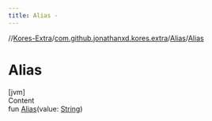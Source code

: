 ```yaml
---
title: Alias -
---
```

//[Kores-Extra](../../../index.md)/[com.github.jonathanxd.kores.extra](../index.md)/[Alias](index.md)/[Alias](-alias.md)



# Alias  
[jvm]  
Content  
fun [Alias](-alias.md)(value: [String](https://kotlinlang.org/api/latest/jvm/stdlib/kotlin/-string/index.html))  



